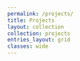 ```yaml
---
permalink: /projects/
title: Projects
layout: collection
collection: projects
entries_layout: grid
classes: wide
---
```


